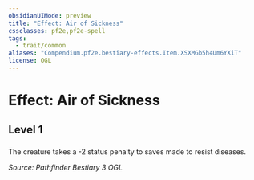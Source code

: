 ```yaml
---
obsidianUIMode: preview
title: "Effect: Air of Sickness"
cssclasses: pf2e,pf2e-spell
tags:
  - trait/common
aliases: "Compendium.pf2e.bestiary-effects.Item.XSXMGb5h4Um6YXiT"
license: OGL
---
```

# Effect: Air of Sickness
## Level 1
### 






The creature takes a -2 status penalty to saves made to resist diseases.

*Source: Pathfinder Bestiary 3*
*OGL*